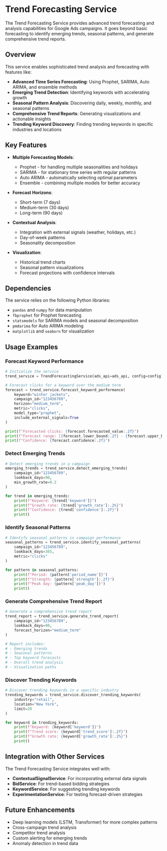 # Trend Forecasting Service

The Trend Forecasting Service provides advanced trend forecasting and analysis capabilities for Google Ads campaigns. It goes beyond basic forecasting to identify emerging trends, seasonal patterns, and generate comprehensive trend reports.

## Overview

This service enables sophisticated trend analysis and forecasting with features like:

- **Advanced Time Series Forecasting**: Using Prophet, SARIMA, Auto ARIMA, and ensemble methods
- **Emerging Trend Detection**: Identifying keywords with accelerating growth
- **Seasonal Pattern Analysis**: Discovering daily, weekly, monthly, and seasonal patterns
- **Comprehensive Trend Reports**: Generating visualizations and actionable insights
- **Trending Keyword Discovery**: Finding trending keywords in specific industries and locations

## Key Features

- **Multiple Forecasting Models**:
  - Prophet - for handling multiple seasonalities and holidays
  - SARIMA - for stationary time series with regular patterns
  - Auto ARIMA - automatically selecting optimal parameters
  - Ensemble - combining multiple models for better accuracy

- **Forecast Horizons**:
  - Short-term (7 days)
  - Medium-term (30 days)
  - Long-term (90 days)

- **Contextual Analysis**:
  - Integration with external signals (weather, holidays, etc.)
  - Day-of-week patterns
  - Seasonality decomposition

- **Visualization**:
  - Historical trend charts
  - Seasonal pattern visualizations
  - Forecast projections with confidence intervals

## Dependencies

The service relies on the following Python libraries:
- `pandas` and `numpy` for data manipulation
- `fbprophet` for Prophet forecasting
- `statsmodels` for SARIMA models and seasonal decomposition
- `pmdarima` for Auto ARIMA modeling
- `matplotlib` and `seaborn` for visualization

## Usage Examples

### Forecast Keyword Performance

```python
# Initialize the service
trend_service = TrendForecastingService(ads_api=ads_api, config=config)

# Forecast clicks for a keyword over the medium term
forecast = trend_service.forecast_keyword_performance(
    keyword="winter jackets",
    campaign_id="123456789",
    horizon="medium_term",
    metric="clicks",
    model_type="prophet",
    include_external_signals=True
)

print(f"Forecasted clicks: {forecast.forecasted_value:.2f}")
print(f"Forecast range: [{forecast.lower_bound:.2f} - {forecast.upper_bound:.2f}]")
print(f"Confidence: {forecast.confidence:.2f}")
```

### Detect Emerging Trends

```python
# Detect emerging trends in a campaign
emerging_trends = trend_service.detect_emerging_trends(
    campaign_id="123456789",
    lookback_days=90,
    min_growth_rate=0.2
)

for trend in emerging_trends:
    print(f"Keyword: {trend['keyword']}")
    print(f"Growth rate: {trend['growth_rate']:.2%}")
    print(f"Confidence: {trend['confidence']:.2f}")
    print()
```

### Identify Seasonal Patterns

```python
# Identify seasonal patterns in campaign performance
seasonal_patterns = trend_service.identify_seasonal_patterns(
    campaign_id="123456789",
    lookback_days=365,
    metric="clicks"
)

for pattern in seasonal_patterns:
    print(f"Period: {pattern['period_name']}")
    print(f"Strength: {pattern['strength']:.2f}")
    print(f"Peak day: {pattern['peak_day']}")
    print()
```

### Generate Comprehensive Trend Report

```python
# Generate a comprehensive trend report
trend_report = trend_service.generate_trend_report(
    campaign_id="123456789",
    lookback_days=90,
    forecast_horizon="medium_term"
)

# Report includes:
# - Emerging trends
# - Seasonal patterns
# - Top keyword forecasts
# - Overall trend analysis
# - Visualization paths
```

### Discover Trending Keywords

```python
# Discover trending keywords in a specific industry
trending_keywords = trend_service.discover_trending_keywords(
    industry="retail",
    location="New York",
    limit=20
)

for keyword in trending_keywords:
    print(f"Keyword: {keyword['keyword']}")
    print(f"Trend score: {keyword['trend_score']:.2f}")
    print(f"Growth rate: {keyword['growth_rate']:.2%}")
    print()
```

## Integration with Other Services

The Trend Forecasting Service integrates well with:

- **ContextualSignalService**: For incorporating external data signals
- **BidService**: For trend-based bidding strategies
- **KeywordService**: For suggesting trending keywords
- **ExperimentationService**: For testing forecast-driven strategies

## Future Enhancements

- Deep learning models (LSTM, Transformer) for more complex patterns
- Cross-campaign trend analysis
- Competitor trend analysis
- Custom alerting for emerging trends
- Anomaly detection in trend data 